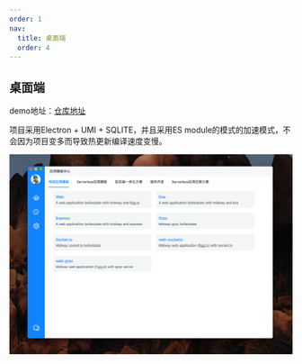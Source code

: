```yaml
---
order: 1
nav:
  title: 桌面端
  order: 4
---
```


## 桌面端

demo地址：[仓库地址](https://github.com/stone-jin/stone-works)

项目采用Electron + UMI + SQLITE，并且采用ES module的模式的加速模式，不会因为项目变多而导致热更新编译速度变慢。

<img src="../../img/electron/midway-works.png" width="800px">